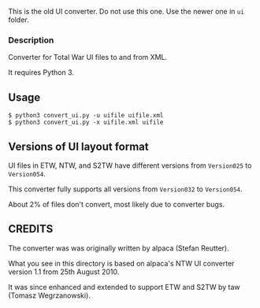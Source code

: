 This is the old UI converter. Do not use this one. Use the newer one in `ui` folder.

###  Description

Converter for Total War UI files to and from XML.

It requires Python 3.

## Usage

    $ python3 convert_ui.py -u uifile uifile.xml
    $ python3 convert_ui.py -x uifile.xml uifile

## Versions of UI layout format

UI files in ETW, NTW, and S2TW have different versions from `Version025` to `Version054`.

This converter fully supports all versions from `Version032` to `Version054`.

About 2% of files don't convert, most likely due to converter bugs.

## CREDITS

The converter was was originally written by alpaca (Stefan Reutter).

What you see in this directory is based on alpaca's NTW UI converter version 1.1 from 25th August 2010.

It was since enhanced and extended to support ETW and S2TW by taw (Tomasz Wegrzanowski).

